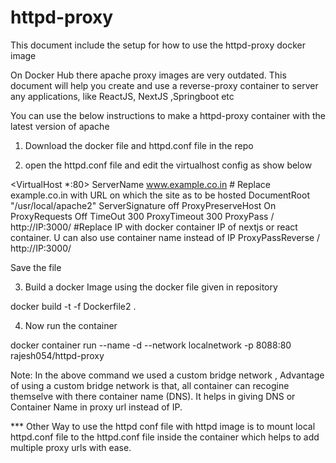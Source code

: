 # httpd-proxy
This document include the setup for how to use the httpd-proxy docker image

On Docker Hub there apache proxy images are very outdated.
This document will help you create and use a reverse-proxy container to  server any applications, like ReactJS, NextJS ,Springboot etc

 You can use the below instructions to make a httpd-proxy container with the latest version of apache

1) Download the docker file and httpd.conf file in the repo

2) open the httpd.conf file and edit the virtualhost config as show below

<VirtualHost *:80>
    ServerName www.example.co.in                     # Replace example.co.in with URL on which the site as to be hosted
    DocumentRoot "/usr/local/apache2"
    ServerSignature off
    ProxyPreserveHost On
    ProxyRequests Off
    TimeOut 300
    ProxyTimeout 300
    ProxyPass / http://IP:3000/              #Replace IP with docker container IP of nextjs or react container. U can also use container name instead of IP
    ProxyPassReverse / http://IP:3000/

</VirtualHost>


Save the file 

3) Build a docker Image using the docker file given in repository

docker build -t <name of image>  -f Dockerfile2 .

4) Now run the container 

docker container run  --name <ContainerName>  -d --network localnetwork -p 8088:80 rajesh054/httpd-proxy


Note: In the above command we used a custom bridge network , Advantage of using a custom bridge network is that, all container can recogine themselve with there container name (DNS). It helps in giving DNS or Container Name in proxy url instead of IP.


*** Other Way to use the httpd conf file with httpd image is to mount local httpd.conf file to the httpd.conf file inside the container which helps to add multiple proxy urls with ease.

